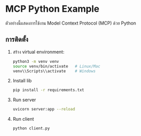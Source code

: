 # MCP Python Example

ตัวอย่างนี้แสดงการใช้งาน Model Context Protocol (MCP) ด้วย Python

## การติดตั้ง

1. สร้าง virtual environment:

    ```bash
    python3 -m venv venv
    source venv/bin/activate   # Linux/Mac
    venv\\Scripts\\activate    # Windows
    ```

2. Install lib

    ```bash
    pip install -r requirements.txt
    ```

3. Run server

    ```bash
    uvicorn server:app --reload
    ```

4. Run client

    ```bash
    python client.py
    ```
